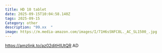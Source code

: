 ```yaml
---
title: HD 10 tablet
date: 2025-09-15T10:04:58.140Z
tags: 2025-09-15
Category: other
description: "99.xx  "
image: https://m.media-amazon.com/images/I/71H6sSNFC8L._AC_SL1500_.jpg
---
```

https://amzlink.to/az02ditHIUtQR
AD